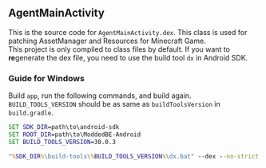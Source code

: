 ## AgentMainActivity

This is the source code for `AgentMainActivity.dex`. This class is used for patching AssetManager and Resources for Minecraft Game.  
This project is only compiled to class files by default. If you want to **re**generate the dex file, you need to use the build tool `dx` in Android SDK.  

### Guide for Windows
Build `app`, run the following commands, and build again.  
`BUILD_TOOLS_VERSION` should be as same as `buildToolsVersion` in `build.gradle`.  
```bat
SET SDK_DIR=path\to\android-sdk
SET ROOT_DIR=path\to\ModdedBE-Android
SET BUILD_TOOLS_VERSION=30.0.3

"%SDK_DIR%\build-tools\%BUILD_TOOLS_VERSION%\dx.bat" --dex --no-strict --output "%ROOT_DIR%\endercore\src\main\assets\endercore\android\AgentMainActivity.dex" "%ROOT_DIR%\agent_main\build\intermediates\javac\debug\classes\com\mojang\minecraftpe\AgentMainActivity.class"
```
